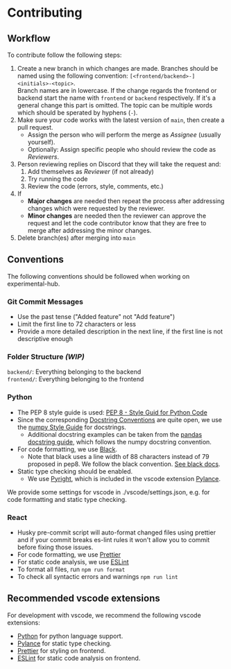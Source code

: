 # Contributing

## Workflow

To contribute follow the following steps:

1. Create a new branch in which changes are made. Branches should be named using the following convention: `[<frontend/backend>-]<initials>-<topic>`.  
Branch names are in lowercase. If the change regards the frontend or backend start the name with `frontend` or `backend` respectively. If it's a general change this part is omitted. The topic can be multiple words which should be sperated by hyphens (`-`).
2. Make sure your code works with the latest version of `main`, then create a pull request.
    - Assign the person who will perform the merge as *Assignee* (usually yourself).
    - Optionally: Assign specific people who should review the code as *Reviewers*.
3. Person reviewing replies on Discord that they will take the request and:
    1. Add themselves as *Reviewer* (if not already)
    1. Try running the code
    1. Review the code (errors, style, comments, etc.)
4. If
    - **Major changes** are needed then repeat the process after addressing changes which were requested by the reviewer.
    - **Minor changes** are needed then the reviewer can approve the request and let the code contributor know that they are free to merge after addressing the minor changes.
5. Delete branch(es) after merging into `main`

## Conventions
The following conventions should be followed when working on experimental-hub.

### Git Commit Messages
- Use the past tense ("Added feature" not "Add feature")
- Limit the first line to 72 characters or less
- Provide a more detailed description in the next line, if the first line is not descriptive enough

### Folder Structure _(WIP)_
`backend/`: Everything belonging to the backend  
`frontend/`: Everything belonging to the frontend

### Python 

- The PEP 8 style guide is used: [PEP 8 - Style Guid for Python Code](https://peps.python.org/pep-0008/)
- Since the corresponding [Docstring Conventions](https://peps.python.org/pep-0257/) are quite open, we use the [numpy Style Guide](https://numpydoc.readthedocs.io/en/latest/format.html) for docstrings.
	- Additional docstring examples can be taken from the [pandas docstring guide](https://python-sprints.github.io/pandas/guide/pandas_docstring.html), which follows the numpy docstring convention.
- For code formatting, we use [Black](https://github.com/psf/black).
	- Note that black uses a line width of 88 characters instead of 79 proposed in pep8. We follow the black convention. [See black docs](https://black.readthedocs.io/en/stable/the_black_code_style/current_style.html#line-length).
- Static type checking should be enabled.
	- We use [Pyright](https://github.com/microsoft/pyright), which is included in the vscode extension [Pylance](https://marketplace.visualstudio.com/items?itemName=ms-python.vscode-pylance).

We provide some settings for vscode in ./vscode/settings.json, e.g. for code formatting and static type checking.


### React
- Husky pre-commit script will auto-format changed files using prettier and if your commit breaks es-lint rules it won't allow you to commit before fixing those issues.
- For code formatting, we use [Prettier](https://prettier.io/)
- For static code analysis, we use [ESLint](https://eslint.org/docs/latest/rules/)
- To format all files, run `npm run format`
- To check all syntactic errors and warnings `npm run lint`
## Recommended vscode extensions

For development with vscode, we recommend the following vscode extensions:

- [Python](https://marketplace.visualstudio.com/items?itemName=ms-python.python) for python language support.
- [Pylance](https://marketplace.visualstudio.com/items?itemName=ms-python.vscode-pylance) for static type checking.
- [Prettier](https://marketplace.visualstudio.com/items?itemName=esbenp.prettier-vscode) for styling on frontend.
- [ESLint](https://marketplace.visualstudio.com/items?itemName=dbaeumer.vscode-eslint) for static code analysis on frontend.

